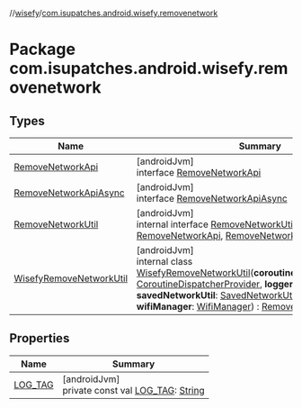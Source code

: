 //[wisefy](../../index.md)/[com.isupatches.android.wisefy.removenetwork](index.md)

# Package com.isupatches.android.wisefy.removenetwork

## Types

| Name | Summary |
|---|---|
| [RemoveNetworkApi](-remove-network-api/index.md) | [androidJvm]<br>interface [RemoveNetworkApi](-remove-network-api/index.md) |
| [RemoveNetworkApiAsync](-remove-network-api-async/index.md) | [androidJvm]<br>interface [RemoveNetworkApiAsync](-remove-network-api-async/index.md) |
| [RemoveNetworkUtil](-remove-network-util/index.md) | [androidJvm]<br>internal interface [RemoveNetworkUtil](-remove-network-util/index.md) : [RemoveNetworkApi](-remove-network-api/index.md), [RemoveNetworkApiAsync](-remove-network-api-async/index.md) |
| [WisefyRemoveNetworkUtil](-wisefy-remove-network-util/index.md) | [androidJvm]<br>internal class [WisefyRemoveNetworkUtil](-wisefy-remove-network-util/index.md)(**coroutineDispatcherProvider**: [CoroutineDispatcherProvider](../com.isupatches.android.wisefy.util.coroutines/-coroutine-dispatcher-provider/index.md), **logger**: [WisefyLogger](../com.isupatches.android.wisefy.shared.logging/-wisefy-logger/index.md)?, **savedNetworkUtil**: [SavedNetworkUtil](../com.isupatches.android.wisefy.savednetworks/-saved-network-util/index.md), **sdkUtil**: [SdkUtil](../com.isupatches.android.wisefy.util/-sdk-util/index.md), **wifiManager**: [WifiManager](https://developer.android.com/reference/kotlin/android/net/wifi/WifiManager.html)) : [RemoveNetworkUtil](-remove-network-util/index.md) |

## Properties

| Name | Summary |
|---|---|
| [LOG_TAG](-l-o-g_-t-a-g.md) | [androidJvm]<br>private const val [LOG_TAG](-l-o-g_-t-a-g.md): [String](https://kotlinlang.org/api/latest/jvm/stdlib/kotlin/-string/index.html) |
